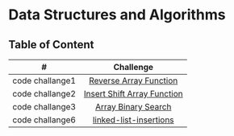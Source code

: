 # Data Structures and Algorithms

## Table of Content
| #|Challenge | 
| :---: | :---: |
| code challange1| [Reverse Array Function](https://github.com/ManalKhAlbahar/data-structures-and-algorithms/tree/main/javascript/code-challenges/array-reverse) |
| code challange2| [Insert Shift Array Function](https://github.com/ManalKhAlbahar/data-structures-and-algorithms/tree/main/javascript/code-challenges/array-insert-shift#readme) |
| code challange3| [Array Binary Search](https://github.com/ManalKhAlbahar/data-structures-and-algorithms/tree/main/javascript/code-challenges/array-binary-search) |
| code challange6| [linked-list-insertions](https://github.com/ManalKhAlbahar/data-structures-and-algorithms/tree/main/javascript/code-challenges/linked-list-insertions) |

